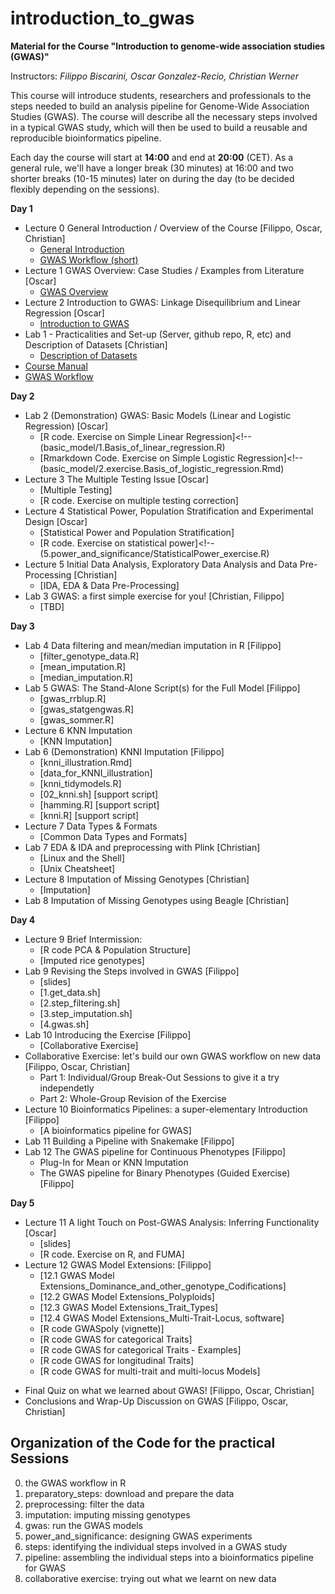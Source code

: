 # introduction_to_gwas

**Material for the Course "Introduction to genome-wide association studies (GWAS)"**

Instructors: *Filippo Biscarini, Oscar Gonzalez-Recio, Christian Werner*

This course will introduce students, researchers and professionals to the steps needed to build an analysis pipeline for Genome-Wide Association Studies (GWAS). The course will describe all the necessary steps involved in a typical GWAS study, which will then be used to build a reusable and reproducible bioinformatics pipeline.

Each day the course will start at **14:00** and end at **20:00** (CET).
As a general rule, we'll have a longer break (30 minutes) at 16:00 and two shorter breaks (10-15 minutes) later on during the day (to be decided flexibly depending on the sessions).  

<!-- timetable: [here](https://docs.google.com/spreadsheets/d/1Cy8vBD6I_no8UPzYPU9bz7ASWyI3bc4Y9vcdr5S1TBw/edit#gid=0) -->

**Day 1**

- Lecture 0	General Introduction / Overview of the Course [Filippo, Oscar, Christian]
    - [General Introduction](slides/0_General_introduction.pdf)
    - [GWAS Workflow (short)](slides/GWAS_workflow_short.pdf)
- Lecture 1	GWAS Overview: Case Studies / Examples from Literature [Oscar]
    - [GWAS Overview](slides/1_GWAS_overview.pdf)
- Lecture 2	Introduction to GWAS: Linkage Disequilibrium and Linear Regression [Oscar]
    - [Introduction to GWAS](slides/2_Introduction_to_GWAS.pdf)
- Lab 1 - Practicalities and Set-up (Server, github repo, R, etc) and Description of Datasets [Christian]
    - [Description of Datasets](slides/Description_of_datasets.pdf)
 - [Course Manual](slides/gwas_manual.pdf)
 - [GWAS Workflow](slides/GWAS_workflow.pdf)


**Day 2**

- Lab 2 (Demonstration) GWAS: Basic Models (Linear and Logistic Regression) [Oscar]
    - [R code. Exercise on Simple Linear Regression]<!--(basic_model/1.Basis_of_linear_regression.R)
    - [Rmarkdown Code. Exercise on Simple Logistic Regression]<!--(basic_model/2.exercise.Basis_of_logistic_regression.Rmd)
- Lecture 3 The Multiple Testing Issue [Oscar]
    - [Multiple Testing]<!--(slides/6_Multiple_testing.pdf)-->
    - [R code. Exercise on multiple testing correction]<!--(5.power_and_significance/MultipleTestingCorrection.R)-->
- Lecture 4 Statistical Power, Population Stratification and Experimental Design [Oscar] 
    - [Statistical Power and Population Stratification]<!--(slides/7_Experimental_design.pdf)-->
    - [R code. Exercise on statistical power]<!--(5.power_and_significance/StatisticalPower_exercise.R)
- Lecture 5 Initial Data Analysis, Exploratory Data Analysis and Data Pre-Processing [Christian]
    - [IDA, EDA & Data Pre-Processing]<!--(slides/5_Data_pre-processing.pdf)-->
- Lab 3 GWAS: a first simple exercise for you! [Christian, Filippo]
    - [TBD]<!--()-->

**Day 3**

- Lab 4 Data filtering and mean/median imputation in R [Filippo]
    - [filter_genotype_data.R]<!--(0.r_scripts/filter_genotype_data.R)-->
    - [mean_imputation.R]<!--(0.r_scripts/mean_imputation.R)-->
    - [median_imputation.R]<!--(0.r_scripts/median_imputation.R)-->
- Lab 5 GWAS: The Stand-Alone Script(s) for the Full Model [Filippo]
    - [gwas_rrblup.R]<!--(4.gwas/gwas_rrblup.R)-->
    - [gwas_statgengwas.R]<!--(4.gwas/gwas_statgengwas.R)-->
    - [gwas_sommer.R]<!--(4.gwas/gwas_sommer.R)-->
- Lecture 6 KNN Imputation 
    - [KNN Imputation]<!--(slides/9_KNN_imputation.pdf)-->
- Lab 6 (Demonstration) KNNI Imputation [Filippo]
    - [knni_illustration.Rmd]<!--(3.imputation/knni_illustration.Rmd)-->
    - [data_for_KNNI_illustration]<!--(model_extensions_data/GenRiz44.txt)-->
    - [knni_tidymodels.R]<!--(3.imputation/knni_tidymodels.R)-->
    - [02_knni.sh]<!--(3.imputation/02_knni.sh)--> [support script]
    - [hamming.R]<!--(3.imputation/hamming.R)--> [support script]
    - [knni.R]<!--(3.imputation/knni.R)--> [support script]
- Lecture 7 Data Types & Formats
    - [Common Data Types and Formats]<!--(slides/4_Data_types.pdf)-->
- Lab 7 EDA & IDA and preprocessing with Plink [Christian]
    - [Linux and the Shell]<!--(slides/3_Linux_intro.pdf)-->
    - [Unix Cheatsheet]<!--(slides/Unix_cheatsheet.pdf)-->
- Lecture 8	Imputation of Missing Genotypes [Christian]
    - [Imputation]<!--(slides/8_Imputation.pdf)-->
- Lab 8 Imputation of Missing Genotypes using Beagle [Christian]


**Day 4**
- Lecture 9 Brief Intermission:
    - [R code PCA & Population Structure]<!--(4.gwas/PCA_screeplots.R)-->
    - [Imputed rice genotypes]<!--(4.gwas/rice_imputed.raw)-->
- Lab 9 Revising the Steps involved in GWAS [Filippo]
    - [slides]<!--(slides/10.1_Revising_the_steps.pdf)-->
    - [1.get_data.sh]<!--(6.steps/1.get_data.sh)-->
    - [2.step_filtering.sh]<!--(6.steps/2.step_filtering.sh)-->
    - [3.step_imputation.sh]<!--(6.steps/3.step_imputation.sh)-->
    - [4.gwas.sh]<!--(6.steps/4.gwas.sh)-->
- Lab 10 Introducing the Exercise [Filippo]
    - [Collaborative Exercise]<!--(slides/10.2_Collaborative_exercise.pdf)-->
- Collaborative Exercise: let's build our own GWAS workflow on new data [Filippo, Oscar, Christian]
    - Part 1: Individual/Group Break-Out Sessions to give it a try independetly
    - Part 2: Whole-Group Revision of the Exercise
- Lecture 10 Bioinformatics Pipelines: a super-elementary Introduction [Filippo]
    - [A bioinformatics pipeline for GWAS]<!--(slides/11_A_bioinformatic_pipeline_for_GWAS.pdf)-->
- Lab 11 Building a Pipeline with Snakemake [Filippo]
- Lab 12 The GWAS pipeline for Continuous Phenotypes [Filippo]
    - Plug-In for Mean or KNN Imputation
    - The GWAS pipeline for Binary Phenotypes (Guided Exercise) [Filippo]
    
**Day 5**

- Lecture 11 A light Touch on Post-GWAS Analysis: Inferring Functionality [Oscar]
    - [slides]<!--(slides/Functional_Analysis.pdf)-->
    - [R code. Exercise on R, and FUMA]<!--(functional_analysis/getGenesFromSNP.R)-->
- Lecture 12 GWAS Model Extensions: [Filippo]
    - [12.1 GWAS Model Extensions_Dominance_and_other_genotype_Codifications]<!--(slides/12.1.GWAS_model_extensions_genotype_codification.pdf)-->
    - [12.2 GWAS Model Extensions_Polyploids]<!--(slides/12_2_GWAS_model_extensions_polyploids.pdf)-->
    - [12.3 GWAS Model Extensions_Trait_Types]<!--(slides/13.3_GWAS_model_extensions_trait_type.pdf)-->
    - [12.4 GWAS Model Extensions_Multi-Trait-Locus, software]<!--(slides/13.4.GWAS_model_extensions_multi_trait_and_locus.pdf)-->
    - [R code GWASpoly (vignette)]<!--(slides/GWASpoly_vignette.pdf)-->
    - [R code GWAS for categorical Traits]<!--(model_extensions/1.categorical_gwas.Rmd)-->
    - [R code GWAS for categorical Traits - Examples]<!--(model_extensions/2.categorical_gwas_example.Rmd)-->
    - [R code GWAS for longitudinal Traits]<!--(model_extensions/3.longitudinal_gwas.Rmd)-->
    - [R code GWAS for multi-trait and multi-locus Models]

<!-- - Lecture 13 A Glimpse on ROH-based Alternative [Filippo, optional]
    - [ROH-based and Resampling Methods as alternative Approaches]
    - [Other gene actions](slides/13.1.GWAS_model_extensions_genotype_codification.pdf)-->
- Final Quiz on what we learned about GWAS! [Filippo, Oscar, Christian]
- Conclusions and Wrap-Up Discussion on GWAS [Filippo, Oscar, Christian]

## Organization of the Code for the practical Sessions

0. the GWAS workflow in R
1. preparatory_steps: download and prepare the data
2. preprocessing: filter the data
3. imputation: imputing missing genotypes
4. gwas: run the GWAS models
5. power_and_significance: designing GWAS experiments
6. steps: identifying the individual steps involved in a GWAS study
7. pipeline: assembling the individual steps into a bioinformatics pipeline for GWAS
8. collaborative exercise: trying out what we learnt on new data
